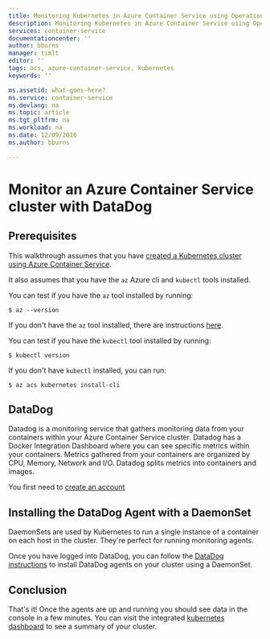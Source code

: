 ```yaml
---
title: Monitoring Kubernetes in Azure Container Service using Operations Management Suite (OMS) | Microsoft Docs
description: Monitoring Kubernetes in Azure Container Service using Operations Management Suite (OMS)
services: container-service
documentationcenter: ''
author: bburns
manager: timlt
editor: ''
tags: acs, azure-container-service, kubernetes
keywords: ''

ms.assetid: what-goes-here?
ms.service: container-service
ms.devlang: na
ms.topic: article
ms.tgt_pltfrm: na
ms.workload: na
ms.date: 12/09/2016
ms.author: bburns

---
```


# Monitor an Azure Container Service cluster with DataDog

## Prerequisites
This walkthrough assumes that you have [created a Kubernetes cluster using Azure Container Service](container-service-kubernetes-walkthrough.md).

It also assumes that you have the `az` Azure cli and `kubectl` tools installed.

You can test if you have the `az` tool installed by running:

```console
$ az --version
```

If you don't have the `az` tool installed, there are instructions [here](https://github.com/azure/azure-cli#installation).

You can test if you have the `kubectl` tool installed by running:

```console
$ kubectl version
```

If you don't have `kubectl` installed, you can run:

```console
$ az acs kubernetes install-cli
```

## DataDog
Datadog is a monitoring service that gathers monitoring data from your containers within your Azure Container Service cluster. Datadog has a Docker Integration Dashboard where you can see specific metrics within your containers. Metrics gathered from your containers are organized by CPU, Memory, Network and I/O. Datadog splits metrics into containers and images.

You first need to [create an account](https://www.datadoghq.com/lpg/)

## Installing the DataDog Agent with a DaemonSet
DaemonSets are used by Kubernetes to run a single instance of a container on each host in the cluster.
They're perfect for running monitoring agents.

Once you have logged into DataDog, you can follow the [DataDog instructions](https://app.datadoghq.com/account/settings#agent/kubernetes)
to install DataDog agents on your cluster using a DaemonSet.

## Conclusion
That's it! Once the agents are up and running you should see data in the console in a few minutes. You can visit
the integrated [kubernetes dashboard](https://app.datadoghq.com/screen/integration/kubernetes) to see a
summary of your cluster.
